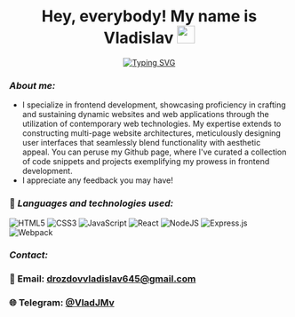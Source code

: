 <p>
  <h1 align="center">Hey, everybody! My name is
    <a>
      Vladislav
    </a>
    <img src="https://github.com/blackcater/blackcater/raw/main/images/Hi.gif" height="32">
  </h1>
  <p align="center">
    <a href="https://git.io/typing-svg"><img src="https://readme-typing-svg.demolab.com?font=Fira+Code&pause=1000&color=F70600&random=false&width=435&lines=I'm+frontend+developer" alt="Typing SVG" /></a>
  </p>
</p>

### ***About me:***
* I specialize in frontend development, showcasing proficiency in crafting and sustaining dynamic websites and web applications through the utilization of contemporary web technologies. My expertise extends to constructing multi-page website architectures, meticulously designing user interfaces that seamlessly blend functionality with aesthetic appeal. You can peruse my Github page, where I've curated a collection of code snippets and projects exemplifying my prowess in frontend development.
 * I appreciate any feedback you may have!


### 🔨 ***Languages and technologies used:***
![HTML5](https://img.shields.io/badge/html5-%23E34F26.svg?style=for-the-badge&logo=html5&logoColor=white)
![CSS3](https://img.shields.io/badge/css3-%231572B6.svg?style=for-the-badge&logo=css3&logoColor=white)
![JavaScript](https://img.shields.io/badge/javascript-%23323330.svg?style=for-the-badge&logo=javascript&logoColor=%23F7DF1E)
![React](https://img.shields.io/badge/react-%2320232a.svg?style=for-the-badge&logo=react&logoColor=%2361DAFB)
![NodeJS](https://img.shields.io/badge/node.js-6DA55F?style=for-the-badge&logo=node.js&logoColor=white)
![Express.js](https://img.shields.io/badge/express.js-%23404d59.svg?style=for-the-badge&logo=express&logoColor=%2361DAFB)
![Webpack](https://img.shields.io/badge/webpack-%238DD6F9.svg?style=for-the-badge&logo=webpack&logoColor=black)


### ***Contact:***
### 📧 Email: drozdovvladislav645@gmail.com
### 🌐 Telegram: [@VladJMv](https://t.me/VladJMv)

